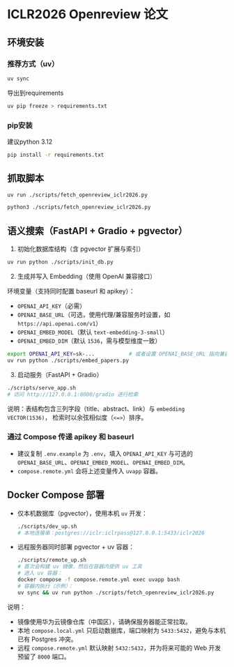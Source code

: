 # ICLR2026 Openreview 论文

## 环境安装

### 推荐方式（uv）

```bash
uv sync
```

导出到requirements

```bash
uv pip freeze > requirements.txt
```

### pip安装

建议python 3.12

```bash
pip install -r requirements.txt
```

## 抓取脚本

```bash
uv run ./scripts/fetch_openreview_iclr2026.py
```

```bash
python3 ./scripts/fetch_openreview_iclr2026.py
```

## 语义搜索（FastAPI + Gradio + pgvector）

1) 初始化数据库结构（含 pgvector 扩展与索引）

```bash
uv run python ./scripts/init_db.py
```

2) 生成并写入 Embedding（使用 OpenAI 兼容接口）

环境变量（支持同时配置 baseurl 和 apikey）：

- `OPENAI_API_KEY`（必需）
- `OPENAI_BASE_URL`（可选，使用代理/兼容服务时设置，如 `https://api.openai.com/v1`）
- `OPENAI_EMBED_MODEL`（默认 `text-embedding-3-small`）
- `OPENAI_EMBED_DIM`（默认 `1536`，需与模型维度一致）

```bash
export OPENAI_API_KEY=sk-...           # 或者设置 OPENAI_BASE_URL 指向兼容服务
uv run python ./scripts/embed_papers.py
```

3) 启动服务（FastAPI + Gradio）

```bash
./scripts/serve_app.sh
# 访问 http://127.0.0.1:8000/gradio 进行检索
```

说明：表结构包含三列字段（title、abstract、link）与 `embedding VECTOR(1536)`，
检索时以余弦相似度（`<=>`）排序。

### 通过 Compose 传递 apikey 和 baseurl

- 建议复制 `.env.example` 为 `.env`，填入 `OPENAI_API_KEY` 与可选的 `OPENAI_BASE_URL`、`OPENAI_EMBED_MODEL`、`OPENAI_EMBED_DIM`。
- `compose.remote.yml` 会将上述变量传入 `uvapp` 容器。

## Docker Compose 部署

- 仅本机数据库（pgvector），使用本机 `uv` 开发：

  ```bash
  ./scripts/dev_up.sh
  # 本地连接串：postgres://iclr:iclrpass@127.0.0.1:5433/iclr2026
  ```

- 远程服务器同时部署 pgvector + uv 容器：

  ```bash
  ./scripts/remote_up.sh
  # 首次会构建 uv 镜像，然后在容器内提供 uv 工具
  # 进入 uv 容器：
  docker compose -f compose.remote.yml exec uvapp bash
  # 容器内执行（示例）：
  uv sync && uv run python ./scripts/fetch_openreview_iclr2026.py
  ```

说明：

- 镜像使用华为云镜像仓库（中国区），请确保服务器能正常拉取。
- 本地 `compose.local.yml` 只启动数据库，端口映射为 `5433:5432`，避免与本机已有 Postgres 冲突。
- 远程 `compose.remote.yml` 默认映射 `5432:5432`，并为将来可能的 Web 开发预留了 `8000` 端口。
